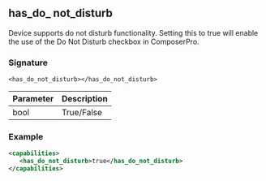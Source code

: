 ## has\_do\_ not\_disturb

Device supports do not disturb functionality. Setting this to true will enable the use of the Do Not Disturb checkbox in ComposerPro.

### Signature

`<has_do_not_disturb></has_do_not_disturb> `


| Parameter | Description |
| --- | --- |
| bool | True/False |


### Example

```xml
<capabilities>
   <has_do_not_disturb>true</has_do_not_disturb>
</capabilities>
```
